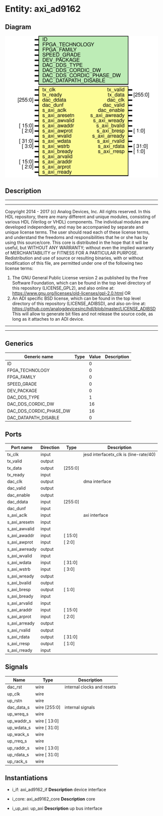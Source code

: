 # Entity: axi_ad9162

## Diagram

![Diagram](axi_ad9162.svg "Diagram")
## Description

***************************************************************************
 ***************************************************************************
 Copyright 2014 - 2017 (c) Analog Devices, Inc. All rights reserved.
 In this HDL repository, there are many different and unique modules, consisting
 of various HDL (Verilog or VHDL) components. The individual modules are
 developed independently, and may be accompanied by separate and unique license
 terms.
 The user should read each of these license terms, and understand the
 freedoms and responsibilities that he or she has by using this source/core.
 This core is distributed in the hope that it will be useful, but WITHOUT ANY
 WARRANTY; without even the implied warranty of MERCHANTABILITY or FITNESS FOR
 A PARTICULAR PURPOSE.
 Redistribution and use of source or resulting binaries, with or without modification
 of this file, are permitted under one of the following two license terms:
   1. The GNU General Public License version 2 as published by the
      Free Software Foundation, which can be found in the top level directory
      of this repository (LICENSE_GPL2), and also online at:
      <https://www.gnu.org/licenses/old-licenses/gpl-2.0.html>
 OR
   2. An ADI specific BSD license, which can be found in the top level directory
      of this repository (LICENSE_ADIBSD), and also on-line at:
      https://github.com/analogdevicesinc/hdl/blob/master/LICENSE_ADIBSD
      This will allow to generate bit files and not release the source code,
      as long as it attaches to an ADI device.
 ***************************************************************************
 ***************************************************************************
 
## Generics

| Generic name            | Type | Value | Description |
| ----------------------- | ---- | ----- | ----------- |
| ID                      |      | 0     |             |
| FPGA_TECHNOLOGY         |      | 0     |             |
| FPGA_FAMILY             |      | 0     |             |
| SPEED_GRADE             |      | 0     |             |
| DEV_PACKAGE             |      | 0     |             |
| DAC_DDS_TYPE            |      | 1     |             |
| DAC_DDS_CORDIC_DW       |      | 16    |             |
| DAC_DDS_CORDIC_PHASE_DW |      | 16    |             |
| DAC_DATAPATH_DISABLE    |      | 0     |             |
## Ports

| Port name     | Direction | Type    | Description                             |
| ------------- | --------- | ------- | --------------------------------------- |
| tx_clk        | input     |         | jesd interfacetx_clk is (line-rate/40)  |
| tx_valid      | output    |         |                                         |
| tx_data       | output    | [255:0] |                                         |
| tx_ready      | input     |         |                                         |
| dac_clk       | output    |         | dma interface                           |
| dac_valid     | output    |         |                                         |
| dac_enable    | output    |         |                                         |
| dac_ddata     | input     | [255:0] |                                         |
| dac_dunf      | input     |         |                                         |
| s_axi_aclk    | input     |         | axi interface                           |
| s_axi_aresetn | input     |         |                                         |
| s_axi_awvalid | input     |         |                                         |
| s_axi_awaddr  | input     | [ 15:0] |                                         |
| s_axi_awprot  | input     | [ 2:0]  |                                         |
| s_axi_awready | output    |         |                                         |
| s_axi_wvalid  | input     |         |                                         |
| s_axi_wdata   | input     | [ 31:0] |                                         |
| s_axi_wstrb   | input     | [ 3:0]  |                                         |
| s_axi_wready  | output    |         |                                         |
| s_axi_bvalid  | output    |         |                                         |
| s_axi_bresp   | output    | [ 1:0]  |                                         |
| s_axi_bready  | input     |         |                                         |
| s_axi_arvalid | input     |         |                                         |
| s_axi_araddr  | input     | [ 15:0] |                                         |
| s_axi_arprot  | input     | [ 2:0]  |                                         |
| s_axi_arready | output    |         |                                         |
| s_axi_rvalid  | output    |         |                                         |
| s_axi_rdata   | output    | [ 31:0] |                                         |
| s_axi_rresp   | output    | [ 1:0]  |                                         |
| s_axi_rready  | input     |         |                                         |
## Signals

| Name       | Type         | Description                 |
| ---------- | ------------ | --------------------------- |
| dac_rst    | wire         | internal clocks and resets  |
| up_clk     | wire         |                             |
| up_rstn    | wire         |                             |
| dac_data_s | wire [255:0] | internal signals            |
| up_wreq_s  | wire         |                             |
| up_waddr_s | wire [ 13:0] |                             |
| up_wdata_s | wire [ 31:0] |                             |
| up_wack_s  | wire         |                             |
| up_rreq_s  | wire         |                             |
| up_raddr_s | wire [ 13:0] |                             |
| up_rdata_s | wire [ 31:0] |                             |
| up_rack_s  | wire         |                             |
## Instantiations

- i_if: axi_ad9162_if
**Description**
device interface

- i_core: axi_ad9162_core
**Description**
core

- i_up_axi: up_axi
**Description**
up bus interface

